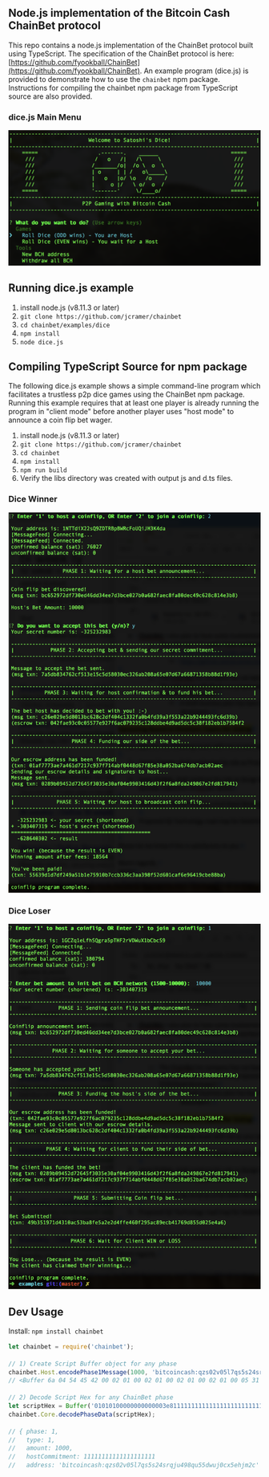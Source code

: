 ## Node.js implementation of the Bitcoin Cash ChainBet protocol

This repo contains a node.js implementation of the ChainBet protocol built using TypeScript. The specification of the ChainBet protocol is here: [https://github.com/fyookball/ChainBet](https://github.com/fyookball/ChainBet).  An example program (dice.js) is provided to demonstrate how to use the `chainbet` npm package.  Instructions for compiling the chainbet npm package from TypeScript source are also provided.

### dice.js Main Menu

![Main Menu](https://github.com/jcramer/chainbet/blob/master/examples/dice/images/main_menu.png?raw=true)

## Running dice.js example

 1. install node.js (v8.11.3 or later)
 2. `git clone https://github.com/jcramer/chainbet`
 3. `cd chainbet/examples/dice`
 4. `npm install`
 6. `node dice.js`

## Compiling TypeScript Source for npm package

The following dice.js example shows a simple command-line program which facilitates a trustless p2p dice games using the ChainBet npm package.  Running this example requires that at least one player is already running the program in "client mode" before another player uses "host mode" to announce a coin flip bet wager.

 1. install node.js (v8.11.3 or later)
 2. `git clone https://github.com/jcramer/chainbet`
 3. `cd chainbet`
 4. `npm install`
 5. `npm run build`
 6. Verify the libs directory was created with output js and d.ts files.

### Dice Winner

![Dice Winner](https://github.com/jcramer/chainbet/blob/master/examples/dice/images/Coin%20Flip%20Winner.png?raw=true)

### Dice Loser

![Dice Loser](https://github.com/jcramer/chainbet/blob/master/examples/dice/images/Coin%20Flip%20Loser.png?raw=true)

## Dev Usage

Install: `npm install chainbet`

```js
let chainbet = require('chainbet');

// 1) Create Script Buffer object for any phase
chainbet.Host.encodePhase1Message(1000, 'bitcoincash:qzs02v05l7qs5s24srqju498qu55dwuj0cx5ehjm2c');
// <Buffer 6a 04 54 45 42 00 02 01 00 02 01 00 02 01 00 02 01 00 05 31 32 33 34 35 36 62 69 74 63 6f 69 6e 63 61 73 68 3a 71 7a 73 30 32 76 30 35 6c 37 71 73 35 ... >

// 2) Decode Script Hex for any ChainBet phase
let scriptHex = Buffer('01010100000000000003e81111111111111111111111111111111111111111a0f531f4ff810a415580c12e54a7072946bb927e');
chainbet.Core.decodePhaseData(scriptHex);

// { phase: 1,
//   type: 1,
//   amount: 1000,
//   hostCommitment: 11111111111111111111
//   address: 'bitcoincash:qzs02v05l7qs5s24srqju498qu55dwuj0cx5ehjm2c' }

```
